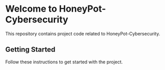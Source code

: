 
# Welcome to HoneyPot-Cybersecurity

This repository contains project code related to HoneyPot-Cybersecurity.

## Getting Started

Follow these instructions to get started with the project.

